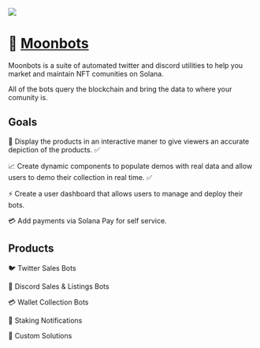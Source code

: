 ![](https://pbs.twimg.com/profile_banners/1475602736989282311/1641667635/1500x500)
# 🚀 [Moonbots](https://moonbots.co)
Moonbots is a suite of automated twitter and discord utilities to help you market and maintain NFT comunities on Solana. 

All of the bots query the blockchain and bring the data to where your comunity is. 

## Goals
🎨 Display the products in an interactive maner to give viewers an accurate depiction of the products. ✅

📈 Create dynamic components to populate demos with real data and allow users to demo their collection in real time. ✅

⚡️ Create a user dashboard that allows users to manage and deploy their bots. 

💳 Add payments via Solana Pay for self service.



## Products
🐦 Twitter Sales Bots

💬 Discord Sales & Listings Bots

💳 Wallet Collection Bots

🥩 Staking Notifications

💎 Custom Solutions

